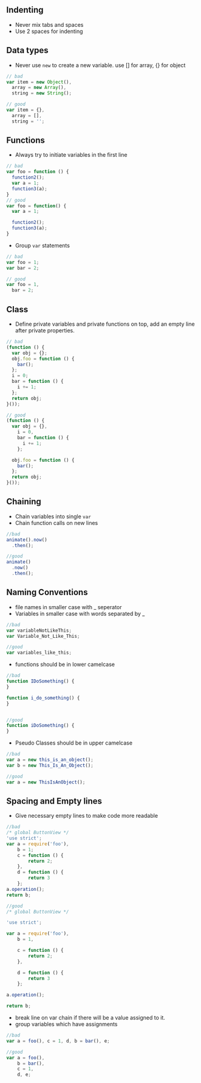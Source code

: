 ## Indenting
* Never mix tabs and spaces
* Use 2 spaces for indenting

## Data types
* Never use `new` to create a new variable. use [] for array, {} for object

```javascript
// bad
var item = new Object(),
  array = new Array(),
  string = new String();

// good
var item = {},
  array = [],
  string = '';
```

## Functions
* Always try to initiate variables in the first line

```javascript
// bad
var foo = function () {
  function2();
  var a = 1;
  function3(a);
}
// good
var foo = function() {
  var a = 1;

  function2();
  function3(a);
}
```

* Group `var` statements

```javascript
// bad
var foo = 1;
var bar = 2;

// good
var foo = 1,
  bar = 2;
```

## Class
* Define private variables and private functions on top, add an empty line after private properties.

```javascript
// bad
(function () {
  var obj = {};
  obj.foo = function () {
    bar();
  };
  i = 0;
  bar = function () {
    i += 1;
  };
  return obj;
}());

// good
(function () {
  var obj = {},
    i = 0,
    bar = function () {
      i += 1;
    };

  obj.foo = function () {
    bar();
  };
  return obj;
}());
```

## Chaining
* Chain variables into single `var`
* Chain function calls on new lines

```javascript
//bad
animate().now()
  .then();

//good
animate()
  .now()
  .then();
```

## Naming Conventions
* file names in smaller case with _ seperator
* Variables in smaller case with words separated by _

```javascript
//bad
var variableNotLikeThis;
var Variable_Not_Like_This;

//good
var variables_like_this;
```

* functions should be in lower camelcase

```javascript
//bad
function IDoSomething() {
}

function i_do_something() {
}


//good
function iDoSomething() {
}
```

* Pseudo Classes should be in upper camelcase

```javascript
//bad
var a = new this_is_an_object();
var b = new This_Is_An_Object();

//good
var a = new ThisIsAnObject();
```

## Spacing and Empty lines
* Give necessary empty lines to make code more readable

```javascript
//bad
/* global ButtonView */
'use strict';
var a = require('foo'),
    b = 1;
    c = function () {
        return 2;
    },
    d = function () {
        return 3
    };
a.operation();
return b;

//good
/* global ButtonView */

'use strict';

var a = require('foo'),
    b = 1,

    c = function () {
        return 2;
    },

    d = function () {
        return 3
    };

a.operation();

return b;
```

* break line on var chain if there will be a value assigned to it.
* group variables which have assignments

```javascript
//bad
var a = foo(), c = 1, d, b = bar(), e;

//good
var a = foo(),
    b = bar(),
    c = 1,
    d, e;
```
